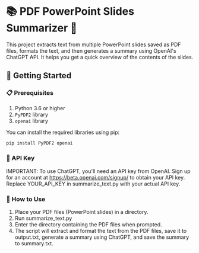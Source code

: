 # 📚 PDF PowerPoint Slides Summarizer 📝

This project extracts text from multiple PowerPoint slides saved as PDF files, formats the text, and then generates a summary using OpenAI's ChatGPT API. It helps you get a quick overview of the contents of the slides.

## 🚀 Getting Started

### 📋 Prerequisites

1. Python 3.6 or higher
2. `PyPDF2` library
3. `openai` library

You can install the required libraries using pip:

```bash
pip install PyPDF2 openai
```

### 🔑 API Key
IMPORTANT: To use ChatGPT, you'll need an API key from OpenAI. Sign up for an account at https://beta.openai.com/signup/ to obtain your API key. Replace YOUR_API_KEY in summarize_text.py with your actual API key.

### 📁 How to Use
1. Place your PDF files (PowerPoint slides) in a directory.
2. Run summarize_text.py
3. Enter the directory containing the PDF files when prompted.
4. The script will extract and format the text from the PDF files, save it to output.txt, generate a summary using ChatGPT, and save the summary to summary.txt.
